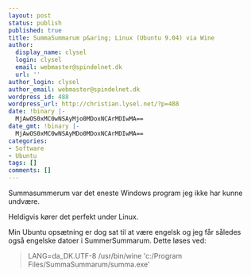 ```yaml
---
layout: post
status: publish
published: true
title: SummaSummarum p&aring; Linux (Ubuntu 9.04) via Wine
author:
  display_name: clysel
  login: clysel
  email: webmaster@spindelnet.dk
  url: ''
author_login: clysel
author_email: webmaster@spindelnet.dk
wordpress_id: 488
wordpress_url: http://christian.lysel.net/?p=488
date: !binary |-
  MjAwOS0xMC0wNSAyMjo0MDoxNCArMDIwMA==
date_gmt: !binary |-
  MjAwOS0xMC0wNSAyMDo0MDoxNCArMDIwMA==
categories:
- Software
- Ubuntu
tags: []
comments: []
---
```

<p>Summasummerum var det eneste Windows program jeg ikke har kunne undv&aelig;re.</p>
<p>Heldigvis k&oslash;rer det perfekt under Linux.</p>
<p>Min Ubuntu ops&aelig;tning er dog sat til at v&aelig;re engelsk og jeg f&aring;r s&aring;ledes ogs&aring; engelske datoer i SummerSummarum. Dette l&oslash;ses ved:</p>
<blockquote><p>LANG=da_DK.UTF-8 /usr/bin/wine 'c:/Program Files/SummaSummarum/summa.exe'</blockquote></p>
